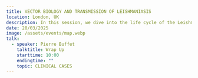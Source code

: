 ```yaml
---
title: VECTOR BIOLOGY AND TRANSMISSION OF LEISHMANIASIS
location: London, UK
description: In this session, we dive into the life cycle of the Leishmania parasite, the biology of sandfly vectors, and environmental factors contributing to disease spread. Strategies for vector control and challenges in public health will also be discussed.
date: 28/03/2025
image: /assets/events/map.webp
talk:
  - speaker: Pierre Buffet
    talktitle: Wrap Up
    starttime: 10:00
    endingtime: ""
    topic: CLINICAL CASES
---
```

